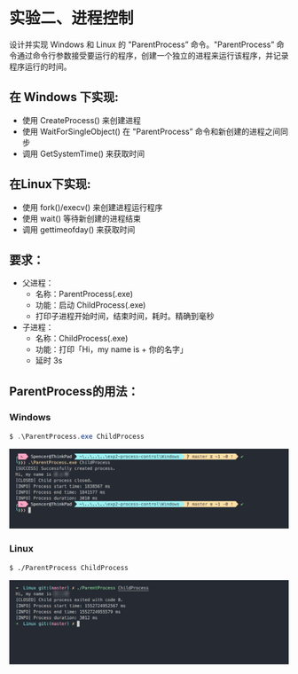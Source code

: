 # 实验二、进程控制

设计并实现 Windows 和 Linux 的 "ParentProcess” 命令。"ParentProcess” 命令通过命令行参数接受要运行的程序，创建一个独立的进程来运行该程序，并记录程序运行的时间。

## 在 Windows 下实现:

- 使用 CreateProcess() 来创建进程
- 使用 WaitForSingleObject() 在 "ParentProcess” 命令和新创建的进程之间同步
- 调用 GetSystemTime() 来获取时间

## 在Linux下实现:

- 使用 fork()/execv() 来创建进程运行程序
- 使用 wait() 等待新创建的进程结束
- 调用 gettimeofday() 来获取时间

## 要求：

- 父进程：
  - 名称：ParentProcess(.exe)
  - 功能：启动 ChildProcess(.exe)
  - 打印子进程开始时间，结束时间，耗时。精确到毫秒
- 子进程：
  - 名称：ChildProcess(.exe)
  - 功能：打印「Hi，my name is + 你的名字」
  - 延时 3s

## ParentProcess的用法：

### Windows

```powershell
$ .\ParentProcess.exe ChildProcess
```

![](image/windows.png)

### Linux

```bash
$ ./ParentProcess ChildProcess
```

![](image/linux.png)

